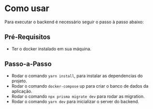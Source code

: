 # Como usar
Para executar o backend é necessário seguir o passo à passo abaixo:

## Pré-Requisitos
- Ter o docker instalado em sua máquina.

## Passo-a-Passo
- Rodar o comando `yarn install`, para instalar as dependencias do projeto.
- Rodar o comando `docker-compose` up para criar o banco de dados da aplicação.
- Rodar o comando `npx prisma migrate dev` para rodar as migration.
- Rodar o comando `yarn dev` para inicializar o server do backend.
